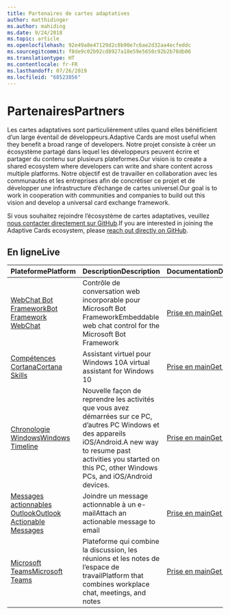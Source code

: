 ```yaml
---
title: Partenaires de cartes adaptatives
author: matthidinger
ms.author: mahiding
ms.date: 9/24/2018
ms.topic: article
ms.openlocfilehash: 92e49a8e47129d2c8b90e7c6ae2d32aa4ecfeddc
ms.sourcegitcommit: f8de9c02b92cd8927a18e59e5650c92b2b78db06
ms.translationtype: HT
ms.contentlocale: fr-FR
ms.lasthandoff: 07/26/2019
ms.locfileid: "68523856"
---
```

# <a name="partners"></a><span data-ttu-id="23282-102">Partenaires</span><span class="sxs-lookup"><span data-stu-id="23282-102">Partners</span></span> 

<span data-ttu-id="23282-103">Les cartes adaptatives sont particulièrement utiles quand elles bénéficient d’un large éventail de développeurs.</span><span class="sxs-lookup"><span data-stu-id="23282-103">Adaptive Cards are most useful when they benefit a broad range of developers.</span></span> <span data-ttu-id="23282-104">Notre projet consiste à créer un écosystème partagé dans lequel les développeurs peuvent écrire et partager du contenu sur plusieurs plateformes.</span><span class="sxs-lookup"><span data-stu-id="23282-104">Our vision is to create a shared ecosystem where developers can write and share content across multiple platforms.</span></span> <span data-ttu-id="23282-105">Notre objectif est de travailler en collaboration avec les communautés et les entreprises afin de concrétiser ce projet et de développer une infrastructure d’échange de cartes universel.</span><span class="sxs-lookup"><span data-stu-id="23282-105">Our goal is to work in cooperation with communities and companies to build out this vision and develop a universal card exchange framework.</span></span>

<span data-ttu-id="23282-106">Si vous souhaitez rejoindre l’écosystème de cartes adaptatives, veuillez [nous contacter directement sur GitHub](https://github.com/Microsoft/AdaptiveCards).</span><span class="sxs-lookup"><span data-stu-id="23282-106">If you are interested in joining the Adaptive Cards ecosystem, please [reach out directly on GitHub](https://github.com/Microsoft/AdaptiveCards).</span></span>

## <a name="live"></a><span data-ttu-id="23282-107">En ligne</span><span class="sxs-lookup"><span data-stu-id="23282-107">Live</span></span>

<span data-ttu-id="23282-108">Plateforme</span><span class="sxs-lookup"><span data-stu-id="23282-108">Platform</span></span> | <span data-ttu-id="23282-109">Description</span><span class="sxs-lookup"><span data-stu-id="23282-109">Description</span></span> | <span data-ttu-id="23282-110">Documentation</span><span class="sxs-lookup"><span data-stu-id="23282-110">Documentation</span></span> | <span data-ttu-id="23282-111">Version</span><span class="sxs-lookup"><span data-stu-id="23282-111">Version</span></span>
---------|-------------|---------------|---------
[<span data-ttu-id="23282-112">WebChat Bot Framework</span><span class="sxs-lookup"><span data-stu-id="23282-112">Bot Framework WebChat</span></span>](https://github.com/Microsoft/BotFramework-WebChat)  | <span data-ttu-id="23282-113">Contrôle de conversation web incorporable pour Microsoft Bot Framework</span><span class="sxs-lookup"><span data-stu-id="23282-113">Embeddable web chat control for the Microsoft Bot Framework</span></span> | [<span data-ttu-id="23282-114">Prise en main</span><span class="sxs-lookup"><span data-stu-id="23282-114">Get Started</span></span>](https://docs.microsoft.com/en-us/adaptive-cards/get-started/bots) | <span data-ttu-id="23282-115">1.2 (Web Chat 4.5)</span><span class="sxs-lookup"><span data-stu-id="23282-115">1.2 (Web Chat 4.5)</span></span>
[<span data-ttu-id="23282-116">Compétences Cortana</span><span class="sxs-lookup"><span data-stu-id="23282-116">Cortana Skills</span></span>](https://docs.microsoft.com/en-us/cortana/skills/adaptive-cards) | <span data-ttu-id="23282-117">Assistant virtuel pour Windows 10</span><span class="sxs-lookup"><span data-stu-id="23282-117">A virtual assistant for Windows 10</span></span> | [<span data-ttu-id="23282-118">Prise en main</span><span class="sxs-lookup"><span data-stu-id="23282-118">Get Started</span></span>](https://docs.microsoft.com/en-us/adaptive-cards/get-started/bots) | <span data-ttu-id="23282-119">1.0</span><span class="sxs-lookup"><span data-stu-id="23282-119">1.0</span></span>
[<span data-ttu-id="23282-120">Chronologie Windows</span><span class="sxs-lookup"><span data-stu-id="23282-120">Windows Timeline</span></span>](https://blogs.windows.com/windowsexperience/2017/12/19/announcing-windows-10-insider-preview-build-17063-pc/) | <span data-ttu-id="23282-121">Nouvelle façon de reprendre les activités que vous avez démarrées sur ce PC, d’autres PC Windows et des appareils iOS/Android.</span><span class="sxs-lookup"><span data-stu-id="23282-121">A new way to resume past activities you started on this PC, other Windows PCs, and iOS/Android devices.</span></span> | [<span data-ttu-id="23282-122">Prise en main</span><span class="sxs-lookup"><span data-stu-id="23282-122">Get Started</span></span>](https://docs.microsoft.com/en-us/adaptive-cards/get-started/windows) | <span data-ttu-id="23282-123">1.0</span><span class="sxs-lookup"><span data-stu-id="23282-123">1.0</span></span>
[<span data-ttu-id="23282-124">Messages actionnables Outlook</span><span class="sxs-lookup"><span data-stu-id="23282-124">Outlook Actionable Messages</span></span>](https://docs.microsoft.com/en-us/outlook/actionable-messages/)  | <span data-ttu-id="23282-125">Joindre un message actionnable à un e-mail</span><span class="sxs-lookup"><span data-stu-id="23282-125">Attach an actionable message to email</span></span> | [<span data-ttu-id="23282-126">Prise en main</span><span class="sxs-lookup"><span data-stu-id="23282-126">Get Started</span></span>](https://docs.microsoft.com/en-us/outlook/actionable-messages/) | <span data-ttu-id="23282-127">1.0</span><span class="sxs-lookup"><span data-stu-id="23282-127">1.0</span></span>
[<span data-ttu-id="23282-128">Microsoft Teams</span><span class="sxs-lookup"><span data-stu-id="23282-128">Microsoft Teams</span></span>](https://products.office.com/en-US/microsoft-teams/group-chat-software) | <span data-ttu-id="23282-129">Plateforme qui combine la discussion, les réunions et les notes de l’espace de travail</span><span class="sxs-lookup"><span data-stu-id="23282-129">Platform that combines workplace chat, meetings, and notes</span></span> | [<span data-ttu-id="23282-130">Prise en main</span><span class="sxs-lookup"><span data-stu-id="23282-130">Get Started</span></span>](https://docs.microsoft.com/en-us/microsoftteams/platform/concepts/cards/cards-reference#adaptive-card) | <span data-ttu-id="23282-131">1.0</span><span class="sxs-lookup"><span data-stu-id="23282-131">1.0</span></span>
